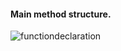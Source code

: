 #### Main method structure.


![functiondeclaration](https://user-images.githubusercontent.com/10811329/46990634-44bfde00-d0d0-11e8-8eba-f659eb3b8bbf.png)